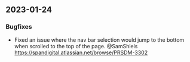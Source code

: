 ## 2023-01-24
### Bugfixes
- Fixed an issue where the nav bar selection would jump to the bottom when scrolled to the top of the page. @SamShiels https://spandigital.atlassian.net/browse/PRSDM-3302